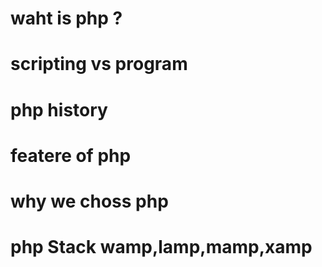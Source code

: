 # waht is php ?
# scripting vs program
# php history
# featere of php
# why we choss php
# php Stack wamp,lamp,mamp,xamp 
